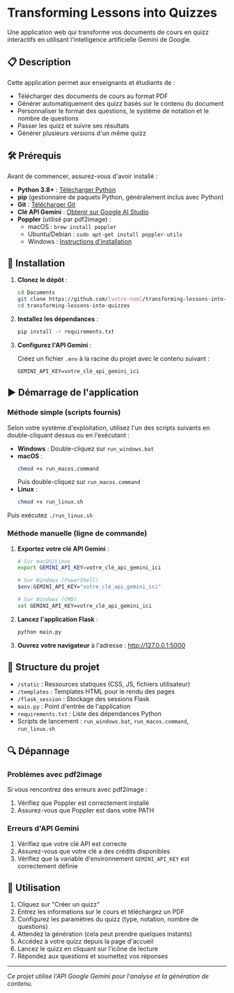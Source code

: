 # Transforming Lessons into Quizzes

Une application web qui transforme vos documents de cours en quizz interactifs en utilisant l'intelligence artificielle Gemini de Google.

## 📋 Description

Cette application permet aux enseignants et étudiants de :
- Télécharger des documents de cours au format PDF
- Générer automatiquement des quizz basés sur le contenu du document
- Personnaliser le format des questions, le système de notation et le nombre de questions
- Passer les quizz et suivre ses résultats
- Générer plusieurs versions d'un même quizz

## 🛠️ Prérequis

Avant de commencer, assurez-vous d'avoir installé :

- **Python 3.8+** : [Télécharger Python](https://www.python.org/downloads/)
- **pip** (gestionnaire de paquets Python, généralement inclus avec Python)
- **Git** : [Télécharger Git](https://git-scm.com/downloads)
- **Clé API Gemini** : [Obtenir sur Google AI Studio](https://ai.google.dev/)
- **Poppler** (utilisé par pdf2image) :
  - macOS : `brew install poppler`
  - Ubuntu/Debian : `sudo apt-get install poppler-utils`
  - Windows : [Instructions d'installation](https://github.com/oschwartz10612/poppler-windows/releases/)

## 🚀 Installation

1. **Clonez le dépôt** :
   ```bash
   cd Documents
   git clone https://github.com/[votre-nom]/transforming-lessons-into-quizzes.git
   cd transforming-lessons-into-quizzes
   ```

2. **Installez les dépendances** :
   ```bash
   pip install -r requirements.txt
   ```

3. **Configurez l'API Gemini** :
   
   Créez un fichier `.env` à la racine du projet avec le contenu suivant :
   ```
   GEMINI_API_KEY=votre_clé_api_gemini_ici
   ```

## ▶️ Démarrage de l'application

### Méthode simple (scripts fournis)

Selon votre système d'exploitation, utilisez l'un des scripts suivants en double-cliquant dessus ou en l'exécutant :

- **Windows** : Double-cliquez sur `run_windows.bat`
- **macOS** : 
  ```bash
  chmod +x run_macos.command
  ```
  Puis double-cliquez sur `run_macos.command`
- **Linux** : 
  ```bash
  chmod +x run_linux.sh
  ```
Puis exécutez `./run_linux.sh`

### Méthode manuelle (ligne de commande)

1. **Exportez votre clé API Gemini** :
   ```bash
   # Sur macOS/Linux
   export GEMINI_API_KEY=votre_clé_api_gemini_ici
   
   # Sur Windows (PowerShell)
   $env:GEMINI_API_KEY="votre_clé_api_gemini_ici"
   
   # Sur Windows (CMD)
   set GEMINI_API_KEY=votre_clé_api_gemini_ici
   ```

2. **Lancez l'application Flask** :
   ```bash
   python main.py
   ```

3. **Ouvrez votre navigateur** à l'adresse : http://127.0.0.1:5000

## 📂 Structure du projet

- `/static` : Ressources statiques (CSS, JS, fichiers utilisateur)
- `/templates` : Templates HTML pour le rendu des pages
- `/flask_session` : Stockage des sessions Flask
- `main.py` : Point d'entrée de l'application
- `requirements.txt` : Liste des dépendances Python
- Scripts de lancement : `run_windows.bat`, `run_macos.command`, `run_linux.sh`

## 🔍 Dépannage

### Problèmes avec pdf2image

Si vous rencontrez des erreurs avec pdf2image :
1. Vérifiez que Poppler est correctement installé
2. Assurez-vous que Poppler est dans votre PATH

### Erreurs d'API Gemini

1. Vérifiez que votre clé API est correcte
2. Assurez-vous que votre clé a des crédits disponibles
3. Vérifiez que la variable d'environnement `GEMINI_API_KEY` est correctement définie

## 🎯 Utilisation

1. Cliquez sur "Créer un quizz"
2. Entrez les informations sur le cours et téléchargez un PDF
3. Configurez les paramètres du quizz (type, notation, nombre de questions)
4. Attendez la génération (cela peut prendre quelques instants)
5. Accédez à votre quizz depuis la page d'accueil
6. Lancez le quizz en cliquant sur l'icône de lecture
7. Répondez aux questions et soumettez vos réponses

---
*Ce projet utilise l'API Google Gemini pour l'analyse et la génération de contenu.*
